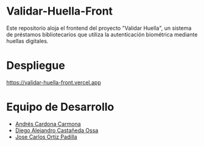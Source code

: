 # Validar-Huella-Front
Este repositorio aloja el frontend del proyecto "Validar Huella", un sistema de préstamos bibliotecarios que utiliza la autenticación biométrica mediante huellas digitales.

# Despliegue
https://validar-huella-front.vercel.app

# Equipo de Desarrollo

- [Andrés Cardona Carmona](https://github.com/DarkanCC)
- [Diego Alejandro Castañeda Ossa](https://github.com/Alejandro-XIII)
- [Jose Carlos Ortiz Padilla](https://github.com/joseop)

